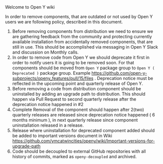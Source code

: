 Welcome to Open Y wiki

In order to remove components, that are outdated or not used by Open Y users we are following policy, described in this document.

1. Before removing components from distribution we need to ensure we are gathering feedback from the community and protecting currently available installation from accidentally removed components, that are still in use. This should be accomplished via messaging in Open Y Slack and discussion on Monthly calls.
2. In order to remove code from Open Y we should deprecate it first in order to notify users it is going to be removed soon. For that components should be moved from `Open Y` package group to `Open Y ( Deprecated )` package group. Example https://github.com/open-y-subprojects/openy_features/pull/15/files . Deprecation notice must be reflected in the upcoming point and quarterly release of Open Y.
3. Before removing a code from distribution component should be uninstalled by adding an upgrade path to distribution. This should happen via Pull Request to second quarterly release after the deprecation notice happened in #2
4. Complete Removal of the component should happen after 2(two) quarterly releases are released since deprecation notice happened ( 6 months minimum ), in next quarterly release since component uninstallation released in a release.
5. Release where uninstallation for deprecated component added should be added to important versions document in Wiki https://github.com/ymcatwincities/openy/wiki/Important-versions-for-upgrade-path
6. Code should be decoupled to external GitHub repositories with all history of commits, marked as `openy-decoupled` and archived. 